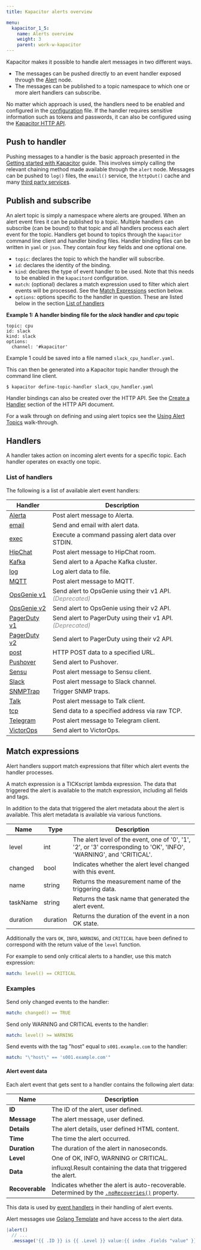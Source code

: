 ```yaml
---
title: Kapacitor alerts overview

menu:
  kapacitor_1_5:
    name: Alerts overview
    weight: 3
    parent: work-w-kapacitor
---
```


Kapacitor makes it possible to handle alert messages in two different ways.

* The messages can be pushed directly to an event handler exposed through the
[Alert](/kapacitor/v1.5/nodes/alert_node/) node.
* The messages can be published to a topic namespace to which one or more alert
handlers can subscribe.

<!--
In addition to defining alert handler in TICKscript Kapacitor supports an alert system that follows a publish subscribe design pattern.
Alerts are published to a `topic` and `handlers` subscribe to a topic.
-->

No matter which approach is used, the handlers need to be enabled and configured
in the [configuration](/kapacitor/v1.5/administration/configuration/#optional-table-groupings)
file.  If the handler requires sensitive information such as tokens and
passwords, it can also be configured using the [Kapacitor HTTP API](/kapacitor/v1.5/working/api/#overriding-configurations).

## Push to handler

Pushing messages to a handler is the basic approach presented in the
[Getting started with Kapacitor](/kapacitor/v1.5/introduction/getting-started/#triggering-alerts-from-stream-data)
guide. This involves simply calling the relevant chaining method made available
through the `alert` node.  Messages can be pushed to `log()` files, the `email()`
service, the `httpOut()` cache and many [third party services](#list-of-handlers).

## Publish and subscribe

An alert topic is simply a namespace where alerts are grouped.
When an alert event fires it can be published to a topic.
Multiple handlers can subscribe (can be bound) to that topic and all handlers
process each alert event for the topic.  Handlers get bound to topics through
the `kapacitor` command line client and handler binding files.  Handler binding
files can be written in `yaml` or `json`.  They contain four key fields and one
optional one.


* `topic`: declares the topic to which the handler will subscribe.
* `id`: declares the identity of the binding.
* `kind`: declares the type of event handler to be used.  Note that this
needs to be enabled in the `kapacitord` configuration.
* `match`: (optional) declares a match expression used to filter which
alert events will be processed. See the [Match Expressions](#match-expressions)
section below.
* `options`: options specific to the handler in question. These are
listed below in the section [List of handlers](#list-of-handlers)


**Example 1: A handler binding file for the _slack_ handler and _cpu_ topic**
```
topic: cpu
id: slack
kind: slack
options:
  channel: '#kapacitor'
```

Example 1 could be saved into a file named `slack_cpu_handler.yaml`.

This can then be generated into a Kapacitor topic handler through the command
line client.

```
$ kapacitor define-topic-handler slack_cpu_handler.yaml
```

Handler bindings can also be created over the HTTP API.  See the
[Create a Handler](/kapacitor/v1.5/working/api/#creating-handlers) section of
the HTTP API document.

For a walk through on defining and using alert topics see the
[Using Alert Topics](/kapacitor/v1.5/working/using_alert_topics) walk-through.

## Handlers

A handler takes action on incoming alert events for a specific topic.
Each handler operates on exactly one topic.

### List of handlers

The following is a list of available alert event handlers:

| Handler                       | Description                                                                           |
| -------                       | -----------                                                                           |
| [Alerta](/kapacitor/v1.5/event_handlers/alerta)             | Post alert message to Alerta.                                                         |
| [email](/kapacitor/v1.5/event_handlers/email)               | Send and email with alert data.                                                       |
| [exec](/kapacitor/v1.5/event_handlers/exec)                 | Execute a command passing alert data over STDIN.                                      |
| [HipChat](/kapacitor/v1.5/event_handlers/hipchat)           | Post alert message to HipChat room.                                                   |
| [Kafka](/kapacitor/v1.5/event_handlers/kafka)               | Send alert to a Apache Kafka cluster.                                                 |
| [log](/kapacitor/v1.5/event_handlers/log)                   | Log alert data to file.                                                               |
| [MQTT](/kapacitor/v1.5/event_handlers/mqtt)                 | Post alert message to MQTT.                                                           |
| [OpsGenie v1](/kapacitor/v1.5/event_handlers/opsgenie/v1)   | Send alert to OpsGenie using their v1 API. <em style="opacity: .5">(Deprecated)</em>  |
| [OpsGenie v2](/kapacitor/v1.5/event_handlers/opsgenie/v2)   | Send alert to OpsGenie using their v2 API.                                            |
| [PagerDuty v1](/kapacitor/v1.5/event_handlers/pagerduty/v1) | Send alert to PagerDuty using their v1 API. <em style="opacity: .5">(Deprecated)</em> |
| [PagerDuty v2](/kapacitor/v1.5/event_handlers/pagerduty/v2) | Send alert to PagerDuty using their v2 API.                                           |
| [post](/kapacitor/v1.5/event_handlers/post)                 | HTTP POST data to a specified URL.                                                    |
| [Pushover](/kapacitor/v1.5/event_handlers/pushover)         | Send alert to Pushover.                                                               |
| [Sensu](/kapacitor/v1.5/event_handlers/sensu)               | Post alert message to Sensu client.                                                   |
| [Slack](/kapacitor/v1.5/event_handlers/slack)               | Post alert message to Slack channel.                                                  |
| [SNMPTrap](/kapacitor/v1.5/event_handlers/snmptrap)         | Trigger SNMP traps.                                                                   |
| [Talk](/kapacitor/v1.5/event_handlers/talk)                 | Post alert message to Talk client.                                                    |
| [tcp](/kapacitor/v1.5/event_handlers/tcp)                   | Send data to a specified address via raw TCP.                                         |
| [Telegram](/kapacitor/v1.5/event_handlers/telegram)         | Post alert message to Telegram client.                                                |
| [VictorOps](/kapacitor/v1.5/event_handlers/victorops)       | Send alert to VictorOps.                                                              |


## Match expressions

Alert handlers support match expressions that filter which alert events the handler processes.

A match expression is a TICKscript lambda expression.
The data that triggered the alert is available to the match expression, including all fields and tags.

In addition to the data that triggered the alert metadata about the alert is available.
This alert metadata is available via various functions.

| Name     | Type     | Description                                                                                                                |
| ----     | ----     | -----------                                                                                                                |
| level    | int      | The alert level of the event, one of '0', '1', '2', or '3' corresponding to 'OK', 'INFO', 'WARNING', and 'CRITICAL'.       |
| changed  | bool     | Indicates whether the alert level changed with this event.                                                                 |
| name     | string   | Returns the measurement name of the triggering data.                                                                       |
| taskName | string   | Returns the task name that generated the alert event.                                                                      |
| duration | duration | Returns the duration of the event in a non  OK state.                                                                      |


Additionally the vars `OK`, `INFO`, `WARNING`, and `CRITICAL` have been defined to correspond with the return value of the `level` function.

For example to send only critical alerts to a handler, use this match expression:

```yaml
match: level() == CRITICAL
```


### Examples

Send only changed events to the handler:

```yaml
match: changed() == TRUE
```


Send only WARNING and CRITICAL events to the handler:

```yaml
match: level() >= WARNING
```

Send events with the tag "host" equal to `s001.example.com` to the handler:

```yaml
match: "\"host\" == 's001.example.com'"
```

#### Alert event data

Each alert event that gets sent to a handler contains the following alert data:

| Name            | Description                                                                                                                                      |
| ----            | -----------                                                                                                                                      |
| **ID**          | The ID of the alert, user defined.                                                                                                               |
| **Message**     | The alert message, user defined.                                                                                                                 |
| **Details**     | The alert details, user defined HTML content.                                                                                                    |
| **Time**        | The time the alert occurred.                                                                                                                     |
| **Duration**    | The duration of the alert in nanoseconds.                                                                                                        |
| **Level**       | One of OK, INFO, WARNING or CRITICAL.                                                                                                            |
| **Data**        | influxql.Result containing the data that triggered the alert.                                                                                    |
| **Recoverable** | Indicates whether the alert is auto-recoverable. Determined by the [`.noRecoveries()`](/kapacitor/v1.5/nodes/alert_node/#norecoveries) property. |

This data is used by [event handlers](/kapacitor/v1.5/event_handlers) in their
handling of alert events.

Alert messages use [Golang Template](https://golang.org/pkg/text/template/) and
have access to the alert data.

```js
|alert()
  // ...
  .message('{{ .ID }} is {{ .Level }} value:{{ index .Fields "value" }}, {{ if not .Recoverable }}non-recoverable{{ end }}')
```

